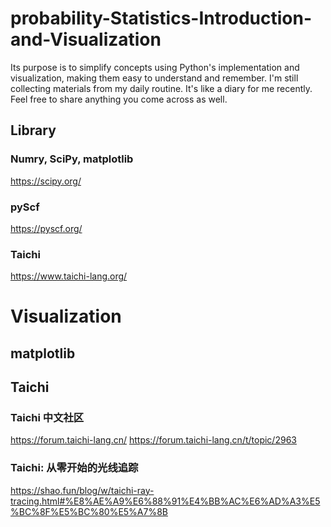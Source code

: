 # probability-Statistics-Introduction-and-Visualization
Its purpose is to simplify concepts using Python's implementation and visualization, making them easy to understand and remember.
I'm still collecting materials from my daily routine. It's like a diary for me recently.
Feel free to share anything you come across as well.
## Library
###  Numry, SciPy, matplotlib
https://scipy.org/
###  pyScf
https://pyscf.org/
###  Taichi
https://www.taichi-lang.org/



# Visualization
## matplotlib

## Taichi 
### Taichi 中文社区
https://forum.taichi-lang.cn/
https://forum.taichi-lang.cn/t/topic/2963
### Taichi: 从零开始的光线追踪
https://shao.fun/blog/w/taichi-ray-tracing.html#%E8%AE%A9%E6%88%91%E4%BB%AC%E6%AD%A3%E5%BC%8F%E5%BC%80%E5%A7%8B

